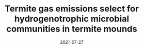 ---
title: "Termite gas emissions select for hydrogenotrophic microbial communities in termite mounds"
collection: publications
permalink: /publication/2021-termite-hyd
date: 2021-07-27
venue: 'Proceedings of the National Academy of Sciences'
link: 'https://doi.org/10.1073/pnas.2102625118'
---